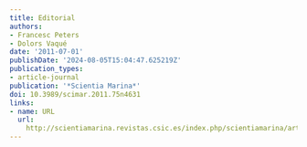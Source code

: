 ```yaml
---
title: Editorial
authors:
- Francesc Peters
- Dolors Vaqué
date: '2011-07-01'
publishDate: '2024-08-05T15:04:47.625219Z'
publication_types:
- article-journal
publication: '*Scientia Marina*'
doi: 10.3989/scimar.2011.75n4631
links:
- name: URL
  url: 
    http://scientiamarina.revistas.csic.es/index.php/scientiamarina/article/view/1304/1385
---
```

